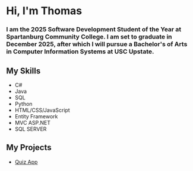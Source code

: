# Hi, I'm Thomas

<h3> I am the 2025 Software Development Student of the Year at Spartanburg Community College. I am set to graduate in December 2025, after which I will pursue a Bachelor's of Arts in Computer Information Systems at USC Upstate. </h3>

## My Skills
- C# 
- Java
- SQL
- Python
- HTML/CSS/JavaScript
- Entity Framework
- MVC ASP.NET
- SQL SERVER

## My Projects
- <a href="https://github.com/tesj/Quiz-App-CPT-185-Final-Project-">Quiz App</a>
